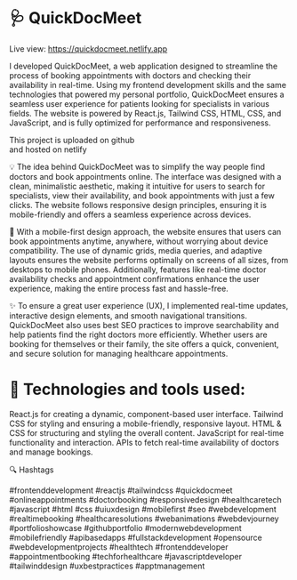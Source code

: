 # 🩺 QuickDocMeet

Live view: https://quickdocmeet.netlify.app

I developed QuickDocMeet, a web application designed to streamline the process of booking appointments with doctors and checking their availability in real-time. Using my frontend development skills and the same technologies that powered my personal portfolio, QuickDocMeet ensures a seamless user experience for patients looking for specialists in various fields. The website is powered by React.js, Tailwind CSS, HTML, CSS, and JavaScript, and is fully optimized for performance and responsiveness.

This project is uploaded on github <br />
and hosted on netlify

💡 The idea behind QuickDocMeet was to simplify the way people find doctors and book appointments online. The interface was designed with a clean, minimalistic aesthetic, making it intuitive for users to search for specialists, view their availability, and book appointments with just a few clicks. The website follows responsive design principles, ensuring it is mobile-friendly and offers a seamless experience across devices.

📱 With a mobile-first design approach, the website ensures that users can book appointments anytime, anywhere, without worrying about device compatibility. The use of dynamic grids, media queries, and adaptive layouts ensures the website performs optimally on screens of all sizes, from desktops to mobile phones. Additionally, features like real-time doctor availability checks and appointment confirmations enhance the user experience, making the entire process fast and hassle-free.

✨ To ensure a great user experience (UX), I implemented real-time updates, interactive design elements, and smooth navigational transitions. QuickDocMeet also uses best SEO practices to improve searchability and help patients find the right doctors more efficiently. Whether users are booking for themselves or their family, the site offers a quick, convenient, and secure solution for managing healthcare appointments.

# 🔧 Technologies and tools used:

React.js for creating a dynamic, component-based user interface.
Tailwind CSS for styling and ensuring a mobile-friendly, responsive layout.
HTML & CSS for structuring and styling the overall content.
JavaScript for real-time functionality and interaction.
APIs to fetch real-time availability of doctors and manage bookings.

🔍 Hashtags

#frontenddevelopment #reactjs #tailwindcss #quickdocmeet #onlineappointments #doctorbooking #responsivedesign #healthcaretech #javascript #html #css #uiuxdesign #mobilefirst #seo #webdevelopment #realtimebooking #healthcaresolutions #webanimations #webdevjourney #portfolioshowcase #githubportfolio #modernwebdevelopment #mobilefriendly #apibasedapps #fullstackdevelopment #opensource #webdevelopmentprojects #healthtech #frontenddeveloper #appointmentbooking #techforhealthcare #javascriptdeveloper #tailwinddesign #uxbestpractices #apptmanagement
